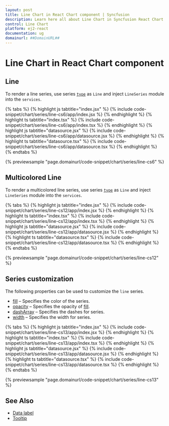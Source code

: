 ```yaml
---
layout: post
title: Line Chart in React Chart component | Syncfusion
description: Learn here all about Line Chart in Syncfusion React Chart component of Syncfusion Essential JS 2 and more.
control: Line Chart 
platform: ej2-react
documentation: ug
domainurl: ##DomainURL##
---
```

# Line Chart in React Chart component

<!-- markdownlint-disable MD036 -->

## Line

To render a line series, use series [`type`](https://ej2.syncfusion.com/react/documentation/api/chart/series/#type) as `Line` and inject `LineSeries` module into the `services`.

{% tabs %}
{% highlight js tabtitle="index.jsx" %}
{% include code-snippet/chart/series/line-cs6/app/index.jsx %}
{% endhighlight %}
{% highlight ts tabtitle="index.tsx" %}
{% include code-snippet/chart/series/line-cs6/app/index.tsx %}
{% endhighlight %}
{% highlight js tabtitle="datasource.jsx" %}
{% include code-snippet/chart/series/line-cs6/app/datasource.jsx %}
{% endhighlight %}
{% highlight ts tabtitle="datasource.tsx" %}
{% include code-snippet/chart/series/line-cs6/app/datasource.tsx %}
{% endhighlight %}
{% endtabs %}

{% previewsample "page.domainurl/code-snippet/chart/series/line-cs6" %}

## Multicolored Line

To render a multicolored line series, use series [`type`](https://ej2.syncfusion.com/react/documentation/api/chart/series/#type) as `Line` and inject `LineSeries` module into the `services`.

{% tabs %}
{% highlight js tabtitle="index.jsx" %}
{% include code-snippet/chart/series/line-cs12/app/index.jsx %}
{% endhighlight %}
{% highlight ts tabtitle="index.tsx" %}
{% include code-snippet/chart/series/line-cs12/app/index.tsx %}
{% endhighlight %}
{% highlight js tabtitle="datasource.jsx" %}
{% include code-snippet/chart/series/line-cs12/app/datasource.jsx %}
{% endhighlight %}
{% highlight ts tabtitle="datasource.tsx" %}
{% include code-snippet/chart/series/line-cs12/app/datasource.tsx %}
{% endhighlight %}
{% endtabs %}

{% previewsample "page.domainurl/code-snippet/chart/series/line-cs12" %}

## Series customization

The following properties can be used to customize the `line` series.

* [fill](https://ej2.syncfusion.com/react/documentation/api/chart/seriesModel/#fill) – Specifies the color of the series.
* [opacity](https://ej2.syncfusion.com/react/documentation/api/chart/seriesModel/#opacity) – Specifies the opacity of [fill](https://ej2.syncfusion.com/react/documentation/api/chart/seriesModel/#fill).
* [dashArray](https://ej2.syncfusion.com/react/documentation/api/chart/seriesModel/#dasharray) – Specifies the dashes for series.
* [width](https://ej2.syncfusion.com/react/documentation/api/chart/seriesModel/#width) – Specifies the width for series.

{% tabs %}
{% highlight js tabtitle="index.jsx" %}
{% include code-snippet/chart/series/line-cs13/app/index.jsx %}
{% endhighlight %}
{% highlight ts tabtitle="index.tsx" %}
{% include code-snippet/chart/series/line-cs13/app/index.tsx %}
{% endhighlight %}
{% highlight js tabtitle="datasource.jsx" %}
{% include code-snippet/chart/series/line-cs13/app/datasource.jsx %}
{% endhighlight %}
{% highlight ts tabtitle="datasource.tsx" %}
{% include code-snippet/chart/series/line-cs13/app/datasource.tsx %}
{% endhighlight %}
{% endtabs %}

{% previewsample "page.domainurl/code-snippet/chart/series/line-cs13" %}

## See Also

* [Data label](./data-labels)
* [Tooltip](./tool-tip)
